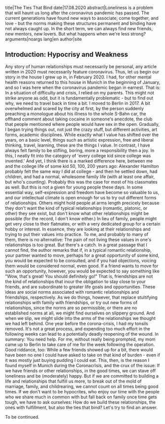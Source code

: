 title|The Ties That Bind
date|17.08.2020
abstract|Loneliness is a problem that will haunt us long after the coronavirus pandemic has passed. The current generations have found new ways to associate, come together, and love - but the norms making these structures permanent and binding have not always caught up. In the short term, we can always find new friends, new mentors, new lovers. But what happens when we're less strong?
arguments|noargs
lang|en
author|site

## Introduction: Hypocrisy and Weakness

Any story of human relationships must necessarily be personal, any article written in 2020 must necessarily feature coronavirus. Thus, let us begin our story in the house I grew up in, in February 2020. I had, for other mental health reasons returned to this house in Munich in the beginning of January, and so I was here when the coronavirus pandemic began in earnest. That is: In a situation of difficulty and crisis, I relied on my parents. This might not strike anyone as odd, but it is fundamentally problematic - but to find out why, we need to travel back in time a bit.
I moved to Berlin in 2017. A bit overwhelmed and scared by the city at first, by the person suddenly preaching a monologue about his illness to the whole S-Bahn car, the offhand comment about taking cocaine in someone's anecdote, the club that people mentioned where people would have sex in the open. Gradually, I began trying things out, not just the crazy stuff, but different activities, art forms, academic disciplines. While exactly what I value has shifted over the years, on a basic level, things such as artistic expression, free and liberal thinking, travel, learning, these are the things I value. In contrast, I have always felt family to be stifling, boring, more a responsibility then a joy. In this, I neatly fit into the category of 'every college kid since college was invented.' And yet, I think there is a marked difference here, between me and the college life of some kid 50, 100, 200 years ago: Alexander Hamilton probably felt the same way I did at college - and then he settled down, had children, and had a normal, wholesome family life (with at least one affair, but who's counting). Probably this was the case for most of his classmates as well. But this is not a given for young people these days. In some essential way, self-expression and freedom have become so valuable to us, and our intellectual climate is open enough for us to try out different forms of relationships. Others might hold people at arms length precicely because they don't want the kind of typical relationships (romantic, platonic, or other) they see exist, but don't know what other relationships might be possible (for the record, I don't know either.) In lieu of family, people might get very close to their flatmates, or with a very dedicated group for a certain hobby or interest. In essence, they are looking at their relationships and trying to put their values into practice. To me, and probably to many of them, there is no alternative: The pain of not living these values in one's relationships is too great. But there's a catch.
In a great passage that I cannot find, the author remarks that if, in a typical romantic relationship, your partner wanted to move, perhaps for a great opportunity of some kind, you would be expected to be consulted, and if you had objections, voicing them would be considered normal, even good. If a friend wants to move for such an opportunity, however, you would be expected to say something like "Wow, that's great! You should definitely go!" That is, friendships are not the kind of relationships that incur the obligation to stay close to your friends, and are subordinate to greater life goals and opportunities.
These ideas are social norms associated with romantic relationships and friendships, respectively. As we do things, however, that replace stultifying relationships with family with friendships, or try out new forms of relationships, since the norms are so permissible, or there are no established norms at all, we might find ourselves on slippery ground. And when we slip, we might slide into the arms of the relationships we thought we had left behind.
One year before the corona-crisis, I had my tonsils removed. It's not a great process, and expending too much effort in the following weeks can lead to a potentially deadly reopening of the wound. In summary: You need help. For me, without really being prompted, my mom came up to Berlin to take care of me for the week following the operation. Good riddance, too: While a few friends showed up for a bit, there would have been no one I could have asked to take on that kind of burden - even if it was mostly just buying pudding I could eat. This, then, is the reason I found myself in Munich during the Coronacrisis, and the crux of the issue: If we have friends or other relationships, in the good times, we can stave off loneliness and be (moderately) happy. But if we are committed to building a life and relationships that fulfill us more, to break out of the mold of marriage, family, and childrearing, we cannot count on all times being good times. If we don't want to be hypocrites, who enjoy our time with the people who we share much in common with but fall back on family once time gets tough, we have to ask ourselves: How do we build these relationships, the ones with fulfillment, but also the ties that bind? Let's try to find an answer.

To be continued.
